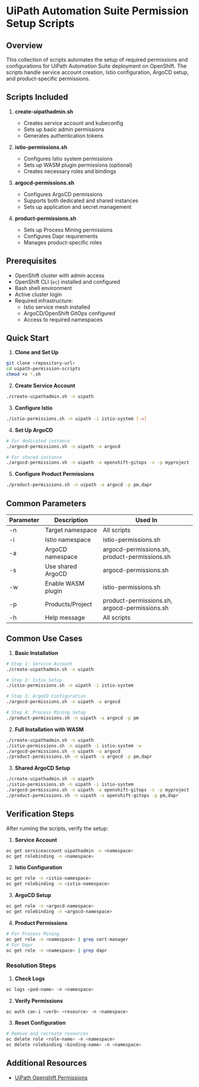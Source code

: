 # UiPath Automation Suite Permission Setup Scripts

## Overview

This collection of scripts automates the setup of required permissions and configurations for UiPath Automation Suite deployment on OpenShift. The scripts handle service account creation, Istio configuration, ArgoCD setup, and product-specific permissions.

## Scripts Included

1. **create-uipathadmin.sh**
   - Creates service account and kubeconfig
   - Sets up basic admin permissions
   - Generates authentication tokens

2. **istio-permissions.sh**
   - Configures Istio system permissions
   - Sets up WASM plugin permissions (optional)
   - Creates necessary roles and bindings

3. **argocd-permissions.sh**
   - Configures ArgoCD permissions
   - Supports both dedicated and shared instances
   - Sets up application and secret management

4. **product-permissions.sh**
   - Sets up Process Mining permissions
   - Configures Dapr requirements
   - Manages product-specific roles

## Prerequisites

- OpenShift cluster with admin access
- OpenShift CLI (`oc`) installed and configured
- Bash shell environment
- Active cluster login
- Required infrastructure:
  - Istio service mesh installed
  - ArgoCD/OpenShift GitOps configured
  - Access to required namespaces

## Quick Start

1. **Clone and Set Up**
```bash
git clone <repository-url>
cd uipath-permission-scripts
chmod +x *.sh
```

2. **Create Service Account**
```bash
./create-uipathadmin.sh -n uipath
```

3. **Configure Istio**
```bash
./istio-permissions.sh -n uipath -i istio-system [-w]
```

4. **Set Up ArgoCD**
```bash
# For dedicated instance
./argocd-permissions.sh -n uipath -a argocd

# For shared instance
./argocd-permissions.sh -n uipath -a openshift-gitops -s -p myproject
```

5. **Configure Product Permissions**
```bash
./product-permissions.sh -n uipath -a argocd -p pm,dapr
```

## Common Parameters

| Parameter | Description | Used In |
|-----------|-------------|----------|
| -n | Target namespace | All scripts |
| -i | Istio namespace | istio-permissions.sh |
| -a | ArgoCD namespace | argocd-permissions.sh, product-permissions.sh |
| -s | Use shared ArgoCD | argocd-permissions.sh |
| -w | Enable WASM plugin | istio-permissions.sh |
| -p | Products/Project | product-permissions.sh, argocd-permissions.sh |
| -h | Help message | All scripts |

## Common Use Cases

1. **Basic Installation**
```bash
# Step 1: Service Account
./create-uipathadmin.sh -n uipath

# Step 2: Istio Setup
./istio-permissions.sh -n uipath -i istio-system

# Step 3: ArgoCD Configuration
./argocd-permissions.sh -n uipath -a argocd

# Step 4: Process Mining Setup
./product-permissions.sh -n uipath -a argocd -p pm
```

2. **Full Installation with WASM**
```bash
./create-uipathadmin.sh -n uipath
./istio-permissions.sh -n uipath -i istio-system -w
./argocd-permissions.sh -n uipath -a argocd
./product-permissions.sh -n uipath -a argocd -p pm,dapr
```

3. **Shared ArgoCD Setup**
```bash
./create-uipathadmin.sh -n uipath
./istio-permissions.sh -n uipath -i istio-system
./argocd-permissions.sh -n uipath -a openshift-gitops -s -p myproject
./product-permissions.sh -n uipath -a openshift-gitops -p pm,dapr
```

## Verification Steps

After running the scripts, verify the setup:

1. **Service Account**
```bash
oc get serviceaccount uipathadmin -n <namespace>
oc get rolebinding -n <namespace>
```

2. **Istio Configuration**
```bash
oc get role -n <istio-namespace>
oc get rolebinding -n <istio-namespace>
```

3. **ArgoCD Setup**
```bash
oc get role -n <argocd-namespace>
oc get rolebinding -n <argocd-namespace>
```

4. **Product Permissions**
```bash
# For Process Mining
oc get role -n <namespace> | grep cert-manager
# For Dapr
oc get role -n <namespace> | grep dapr
```

### Resolution Steps

1. **Check Logs**
```bash
oc logs <pod-name> -n <namespace>
```

2. **Verify Permissions**
```bash
oc auth can-i <verb> <resource> -n <namespace>
```

3. **Reset Configuration**
```bash
# Remove and recreate resources
oc delete role <role-name> -n <namespace>
oc delete rolebinding <binding-name> -n <namespace>
```

## Additional Resources

- [UiPath Openshift Permissions](https://docs.uipath.com/automation-suite/automation-suite/2024.10/installation-guide-openshift/granting-installation-permissions)
